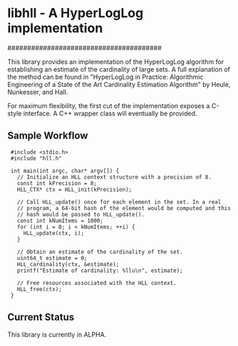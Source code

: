 # libhll - A HyperLogLog implementation
#######################################

This library provides an implementation of the HyperLogLog algorithm for
establishing an estimate of the cardinality of large sets. A full explanation
of the method can be found in "HyperLogLog in Practice: Algorithmic Engineering
of a State of the Art Cardinality Estimation Algorithm" by Heule, Nunkesser,
and Hall.

For maximum flexibility, the first cut of the implementation exposes a C-style
interface. A C++ wrapper class will eventually be provided.

## Sample Workflow

     #include <stdio.h>
     #include "hll.h"

     int main(int argc, char* argv[]) {
       // Initialize an HLL context structure with a precision of 8.
       const int kPrecision = 8;
       HLL_CTX* ctx = HLL_init(kPrecision);

       // Call HLL_update() once for each element in the set. In a real
       // program, a 64-bit hash of the element would be computed and this
       // hash would be passed to HLL_update().
       const int kNumItems = 1000;
       for (int i = 0; i < kNumItems; ++i) {
         HLL_update(ctx, i);
       }

       // Obtain an estimate of the cardinality of the set.
       uint64_t estimate = 0;
       HLL_cardinality(ctx, &estimate);
       printf("Estimate of cardinality: %llu\n", estimate);
       
       // Free resources associated with the HLL context.
       HLL_free(ctx);
     }

## Current Status

This library is currently in ALPHA.
